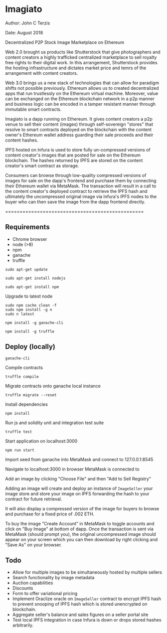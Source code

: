 # Imagiato
Author: John C Terzis

Date: August 2018


Decentralized P2P Stock Image Marketplace on Ethereum

Web 2.0 brought us products like Shutterstock that give photographers and content creators a highly
trafficked centralized marketplace to sell royalty free rights to their digital work. In this arrangement,
Shutterstock provides the hosting infrastructure and dictates market price and temrs of the arrangement
with content creators.

Web 3.0 brings us a new stack of technologies that can allow for paradigm shifts not possible previously.
Ethereum allows us to created decentralized apps that run trustlessly on the Ethereum virtual machine.
Moreover, value can be exchanged on the Ethereum blockchain network in a p2p manner and business logic
can be encoded in a tamper resistant manner through immutable smart contracts.

Imagiato is a dapp running on Ethereum. It gives content creators a p2p venue to sell their content (images)
through self-sovereign "stores" that resolve to smart contracts deployed on the blockchain with the content owner's
Ethereum wallet address guarding their sale proceeds and their content hashes. 

IPFS hosted on Infura is used to store fully un-compressed versions of content creator's images that are posted for sale
on the Ethereum blockchain. The hashes returned by IPFS are stored on the content creator's smart contract as storage.

Consumers can browse through low-quality compressed versions of images for sale on the dapp's frontend and purchase
them by connecting their Ethereum wallet via MetaMask. The transaction will result in a call to the content creator's 
deployed contract to retrieve the IPFS hash and ultimately the uncompressed original image via Infura's IPFS nodes to the 
buyer who can then save the image from the dapp frontend directly.


================================================
## Requirements

- Chrome browser
- node (>8)
- npm
- ganache
- truffle


`sudo apt-get update`

`sudo apt-get install nodejs`

`sudo apt-get install npm`

Upgrade to latest node

```
sudo npm cache clean -f
sudo npm install -g n
sudo n latest
```

`npm install -g ganache-cli`

`npm install -g truffle`

## Deploy (locally)

`ganache-cli`

Compile contracts

`truffle compile`

Migrate contracts onto ganache local instance

`truffle migrate --reset`

Install dependencies

`npm install`

Run js and solidity unit and integration test suite

`truffle test`

Start application on localhost:3000

`npm run start`

Import seed from ganache into MetaMask and connect to 127.0.0.1:8545

Navigate to localhost:3000 in browser MetaMask is connected to

Add an image by clicking "Choose File" and then "Add to Sell Registry"

Adding an image will create and deploy an instance of `ImageSeller` your image store
and store your image on IPFS forwarding the hash to your contract for future retrieval.

It will also display a compressed version of the image for buyers to browse and purchase
for a fixed price of .002 ETH.

To buy the image "Create Account" in MetaMask to toggle accounts and click on "Buy Image"
at bottom of dapp. Once the transaction is sent via MetaMask (should prompt you), the
original uncompressed image should appear on your screen which you can then download
by right clicking and "Save As" on your browser.

## Todo

- Allow for multiple images to be simultaneously hosted by multiple sellers
- Search functionality by image metadata
- Auction capabilities
- Discounts
- Form to offer variational pricing
- Implement Oraclize oracle on `ImageSeller` contract to encrypt IPFS hash to prevent snooping
of IPFS hash which is stored unencrypted on blockchain.
- Aggregate seller's balance and sales figures on a seller portal site
- Test local IPFS integration in case Infura is down or drops stored hashes arbitrarily.
